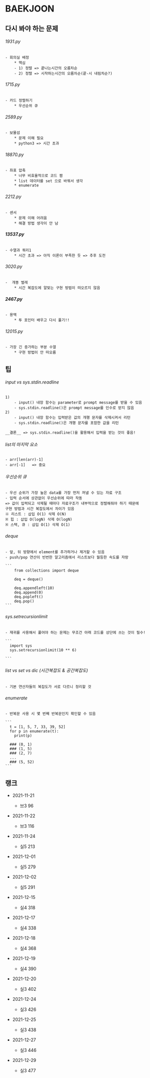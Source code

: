 # BAEKJOON

## 다시 봐야 하는 문제

###### 1931.py

    - 회의실 배정
        * 핵심
        - 1) 정렬 => 끝나는시간의 오름차순
        - 2) 정렬 => 시작하는시간의 오름차순(끝-시 내림차순?)

###### 1715.py

    - 카드 정렬하기
        * 우선순위 큐

###### 2589.py

    - 보물섬
        * 문제 이해 필요
        * python3 => 시간 초과

###### 18870.py

    - 좌표 압축
        * 너무 비효율적으로 코드 짬
        * list 데이터를 set 으로 바꿔서 생각
        * enumerate

###### 2212.py

    - 센서
        * 문제 이해 어려움
        * 해결 방법 생각이 안 남

###### **13537.py**

    - 수열과 쿼리1
        * 시간 초과 => 아직 이론이 부족한 듯 => 추후 도전

###### 3020.py

    -  개똥 벌레
        * 시간 복잡도에 알맞는 구현 방법이 떠오르지 않음

###### **2467.py**

    - 용액
        * 투 포인터 배우고 다시 풀기!!

###### 12015.py

    - 가장 긴 증가하는 부분 수열
        * 구현 방법이 안 떠오름

## 팁

###### input vs sys.stdin.readline

    1)
        - input() 내장 함수는 parameter로 prompt message를 받을 수 있음
        - sys.stdin.readline()은 prompt message를 인수로 받지 않음
    2)
        - input() 내장 함수는 입력받은 값의 개행 문자를 삭제시켜서 리턴
        - sys.stdin.readline()은 개행 문자를 포함한 값을 리턴

    __결론__ => sys.stdin.readline()을 활용해서 입력을 받는 것이 좋음!

###### list의 마지막 요소

    - arr[len(arr)-1]
    - arr[-1]   => 중요

###### 우선순위 큐

    - 우선 순위가 가장 높은 data를 가장 먼저 꺼낼 수 있는 자료 구조
    - 입력 순서에 상관없이 우선순위에 따라 작동
    => 값이 입력되고 삭제될 때마다 자료구조가 내부적으로 정렬해줘야 하기 때문에
    구현 방법과 시간 복잡도에서 차이가 있음
    ※ 리스트 : 삽입 O(1) 삭제 O(N)
    ※ 힙 : 삽입 O(logN) 삭제 O(logN)
    ※ 스택, 큐 : 삽입 O(1) 삭제 O(1)

###### deque

    - 앞, 뒤 방향에서 element를 추가하거나 제거할 수 있음
    - push/pop 연산이 빈번한 알고리즘에서 리스트보다 월등한 속도를 자랑

    ```
        from collections import deque

        deq = deque()

        deq.appendleft(10)
        deq.append(0)
        deq.popleft()
        deq.pop()
    ```

###### sys.setrecursionlimit

    - 재귀를 사용해서 풀어야 하는 문제는 무조건 아래 코드를 상단에 쓰는 것이 필수!

    ```
      import sys
      sys.setrecursionlimit(10 ** 6)

    ```

###### list vs set vs dic (시간복잡도 & 공간복잡도)

    - 기본 연산자들의 복잡도가 서로 다르니 정리할 것

###### enumerate

    - 반복문 사용 시 몇 번째 반복문인지 확인할 수 있음

    ```
      t = [1, 5, 7, 33, 39, 52]
      for p in enumerate(t):
        print(p)

      ### (0, 1)
      ### (1, 5)
      ### (2, 7)
      ...
      ### (5, 52)
    ```

## 랭크

- 2021-11-21
  - 브3 96
- 2021-11-22
  - 브3 116
- 2021-11-24
  - 실5 213
- 2021-12-01
  - 실5 279
- 2021-12-02

  - 실5 291

- 2021-12-15
  - 실4 318
- 2021-12-17
  - 실4 338
- 2021-12-18
  - 실4 368
- 2021-12-19
  - 실4 390
- 2021-12-20

  - 실3 402

- 2021-12-24
  - 실3 426
- 2021-12-25
  - 실3 438
- 2021-12-27

  - 실3 446

- 2021-12-29
  - 실3 477
